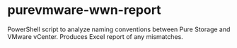 # purevmware-wwn-report
PowerShell script to analyze naming conventions between Pure Storage and VMware vCenter. Produces Excel report of any mismatches.
